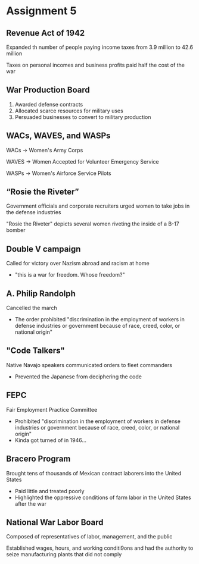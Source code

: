 # Assignment 5

## Revenue Act of 1942

Expanded th number of people paying income taxes from 3.9 million to 42.6
million

Taxes on personal incomes and business profits paid half the cost of the war

## War Production Board

1. Awarded defense contracts
2. Allocated scarce resources for military uses
3. Persuaded businesses to convert to military production

## WACs, WAVES, and WASPs

WACs -> Women's Army Corps

WAVES -> Women Accepted for Volunteer Emergency Service

WASPs -> Women's Airforce Service Pilots

## “Rosie the Riveter”

Government officials and corporate recruiters urged women to take jobs in the
defense industries

"Rosie the Riveter" depicts several women riveting the inside of a B-17 bomber

## Double V campaign

Called for victory over Nazism abroad and racism at home
- "this is a war for freedom. Whose freedom?"

## A. Philip Randolph

Cancelled the march
- The order prohibited "discrimination in the employment of workers in defense
  industries or government because of race, creed, color, or national origin"

## "Code Talkers"

Native Navajo speakers communicated orders to fleet commanders 
- Prevented the Japanese from deciphering the code

## FEPC

Fair Employment Practice Committee
- Prohibited "discrimination in the employment of workers in defense industries
  or government because of race, creed, color, or national origin"
- Kinda got turned of in 1946...

## Bracero Program

Brought tens of thousands of Mexican contract laborers into the United States
- Paid little and treated poorly
- Highlighted the oppressive conditions of farm labor in the United States after the war

## National War Labor Board

Composed of representatives of labor, management, and the public

Established wages, hours, and working conditi9ons and had the authority to
seize manufacturing plants that did not comply

